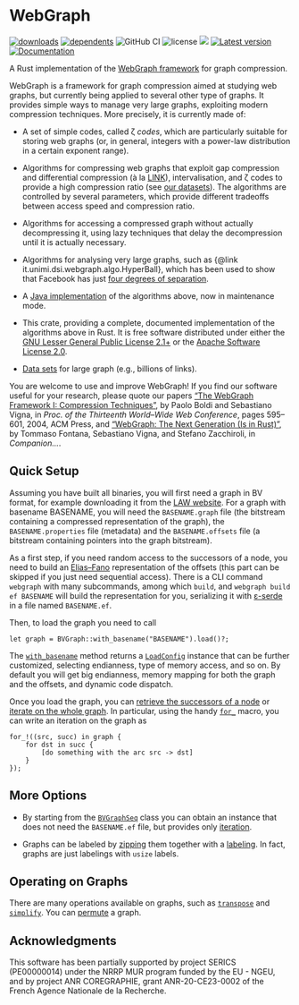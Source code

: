 # WebGraph

[![downloads](https://img.shields.io/crates/d/webgraph)](https://crates.io/crates/webgraph)
[![dependents](https://img.shields.io/librariesio/dependents/cargo/webgraph)](https://crates.io/crates/webgraph/reverse_dependencies)
![GitHub CI](https://github.com/vigna/webgraph-rs/actions/workflows/rust.yml/badge.svg)
![license](https://img.shields.io/crates/l/webgraph)
[![](https://tokei.rs/b1/github/vigna/webgraph-rs)](https://github.com/vigna/webgraph-rs)
[![Latest version](https://img.shields.io/crates/v/webgraph.svg)](https://crates.io/crates/webgraph)
[![Documentation](https://docs.rs/webgraph/badge.svg)](https://docs.rs/webgraph)

A Rust implementation of the [WebGraph framework] for graph compression.

WebGraph is a framework for graph compression aimed at studying web graphs, but
currently being applied to several other type of graphs. It
provides simple ways to manage very large graphs, exploiting modern compression
techniques. More precisely, it is currently made of:

- A set of simple codes, called ζ _codes_, which are particularly suitable for
 storing web graphs (or, in general, integers with a power-law distribution in a
 certain exponent range).

- Algorithms for compressing web graphs that exploit gap compression and
 differential compression (à la
 [LINK](http://www.hpl.hp.com/techreports/Compaq-DEC/SRC-RR-175.html)),
 intervalisation, and ζ codes to provide a high compression ratio (see [our
 datasets](http://law.di.unimi.it/datasets.php)). The algorithms are controlled
 by several parameters, which provide different tradeoffs between access speed
 and compression ratio.

- Algorithms for accessing a compressed graph without actually decompressing
 it, using lazy techniques that delay the decompression until it is actually
 necessary.

- Algorithms for analysing very large graphs, such as {@link
 it.unimi.dsi.webgraph.algo.HyperBall}, which has been used to show that
 Facebook has just [four degrees of
 separation](http://vigna.di.unimi.it/papers.php#BBRFDS).

- A [Java implementation](http://webgraph.di.unimi.it/) of the algorithms above,
  now in maintenance mode.

- This crate, providing a complete, documented implementation of the algorithms
  above in Rust. It is free software distributed under either the  [GNU Lesser
 General Public License
 2.1+](https://www.gnu.org/licenses/old-licenses/lgpl-2.1.html) or the [Apache
 Software License 2.0](https://www.apache.org/licenses/LICENSE-2.0).

- [Data sets](http://law.di.unimi.it/datasets.php) for large graph (e.g.,
  billions of links).

 You are welcome to use and improve WebGraph! If you find our software useful
 for your research, please quote our papers [“The WebGraph Framework I:
   Compression Techniques”](http://vigna.di.unimi.it/papers.php#BoVWFI), by
   Paolo Boldi and Sebastiano Vigna, in _Proc&#46; of the Thirteenth
   World&ndash;Wide Web Conference_, pages 595–601, 2004, ACM Press, and
   [“WebGraph: The Next Generation (Is in
   Rust)”](http://vigna.di.unimi.it/papers.php#FVZWNGIR), by Tommaso Fontana,
   Sebastiano Vigna, and Stefano Zacchiroli, in _Companion..._.
  
## Quick Setup

Assuming you have built all binaries, you will first need a graph in BV format,
for example downloading it from the [LAW website]. For a graph with basename
BASENAME, you will need the `BASENAME.graph` file (the bitstream containing a
compressed representation of the graph), the `BASENAME.properties` file
(metadata) and the `BASENAME.offsets` file (a bitstream containing pointers into
the graph bitstream).

As a first step, if you need random access to the successors of a node, you need
to build an [Elias–Fano] representation of the offsets (this part can be skipped
if you just need sequential access). There is a CLI command `webgraph` with many
subcommands, among which `build`, and `webgraph build ef BASENAME` will build
the representation for you, serializing it with [ε-serde] in a file
named `BASENAME.ef`.

Then, to load the graph you need to call

```[ignore]
let graph = BVGraph::with_basename("BASENAME").load()?;
```

The [`with_basename`] method returns a [`LoadConfig`] instance that can be
further customized, selecting endianness, type of memory access, and so on. By
default you will get big endianness, memory mapping for both the graph and the
offsets, and dynamic code dispatch.

Once you load the graph, you can [retrieve the successors of a node] or
[iterate on the whole graph]. In particular, using the handy [`for_`] macro,
you can write an iteration on the graph as

```[ignore]
for_!((src, succ) in graph {
    for dst in succ {
        [do something with the arc src -> dst]
    }
});
```

## More Options

- By starting from the [`BVGraphSeq`] class you can obtain an instance that does
not need the `BASENAME.ef` file, but provides only [iteration].

- Graphs can be labeled by [zipping] them together with a [labeling]. In fact,
  graphs are just labelings with `usize` labels.

## Operating on Graphs

There are many operations available on graphs, such as [`transpose`] and
[`simplify`]. You can [permute] a graph.

## Acknowledgments

This software has been partially supported by project SERICS (PE00000014) under
the NRRP MUR program funded by the EU - NGEU, and by project ANR COREGRAPHIE,
grant ANR-20-CE23-0002 of the French Agence Nationale de la Recherche.

[`transpose`]: <https://docs.rs/webgraph/latest/webgraph/transform/transpose/index.html>
[`simplify`]: <https://docs.rs/webgraph/latest/webgraph/transform/simplify/index.html>
[`with_basename`]: <https://docs.rs/webgraph/latest/webgraph/struct.BVGraph.html#method.with_basename>
[`BVGraphSeq`]: <https://docs.rs/webgraph/latest/webgraph/struct.BVGraphSeq.html>
[`LoadConfig`]: <https://docs.rs/webgraph/latest/webgraph/struct.LoadConfig.html>
[iterate on the whole graph]: <https://docs.rs/webgraph/latest/webgraph/trait/SequentialLabeling.html#method.iter>
[zipping]: <https://docs.rs/webgraph/latest/webgraph/struct/Zip.html>
[labeling]: <https://docs.rs/webgraph/latest/webgraph/trait/SequentialLabeling.html>
[iteration]: <https://docs.rs/webgraph/latest/webgraph/trait/SequentialLabeling.html#method.iter>
[retrieve the successors of a node]: <https://docs.rs/webgraph/latest/webgraph/trait/RandomAccessGraph.html#method.successors>
[LAW website]: <http://law.di.unimi.it/>
[Elias–Fano]: <sux::dict::EliasFano>
[WebGraph framework]: <https://webgraph.di.unimi.it/>
[permute]: <https://docs.rs/webgraph/latest/webgraph/transform/permute/index.html>
[ε-serde]: <nttps://crates.io/crates/epserde/>
[`for_`]: <https://docs.rs/lender/latest/lender/macro.for_.html>
